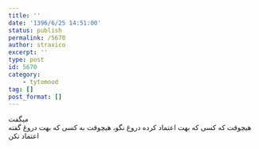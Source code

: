```yaml
---
title: ''
date: '1396/6/25 14:51:00'
status: publish
permalink: /5670
author: straxico
excerpt: ''
type: post
id: 5670
category:
    - tytomood
tag: []
post_format: []
---
```

میگفت  
هیچوقت که کسی که بهت اعتماد کرده دروغ نگو، هیچوقت به کسی که بهت دروغ گفته اعتماد نکن